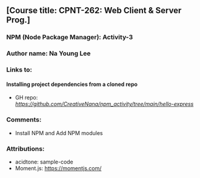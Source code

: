 ## [Course title: CPNT-262: Web Client & Server Prog.]

### NPM (Node Package Manager): Activity-3
### Author name: Na Young Lee

### Links to:
#### Installing project dependencies from a cloned repo
  + GH repo: *https://github.com/CreativeNana/npm_activity/tree/main/hello-express*

### Comments: 
  + Install NPM and Add NPM modules
   
### Attributions: 
  + acidtone: sample-code
  + Moment.js: https://momentjs.com/ 